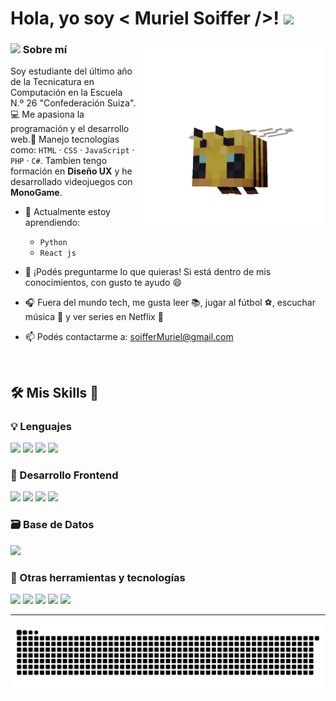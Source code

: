 # Hola, yo soy < Muriel Soiffer />! <img src="https://raw.githubusercontent.com/MartinHeinz/MartinHeinz/master/wave.gif" width="30px">

<img align="right" width=300px alt="Abeja volando" src="https://raw.githubusercontent.com/MurielSoiffer/MurielSoiffer/master/assets/abeja.gif"/>

### <img src="https://media.giphy.com/media/ObNTw8Uzwy6KQ/giphy.gif" width="30px"> Sobre mí

Soy estudiante del último año de la Tecnicatura en Computación en la Escuela N.º 26 "Confederación Suiza".  💻 Me apasiona la programación y el desarrollo web.🧠 Manejo tecnologías como: `HTML` · `CSS` · `JavaScript` · `PHP` · `C#`. Tambien tengo formación en **Diseño UX** y he desarrollado videojuegos con **MonoGame**.  

- 🌱 Actualmente estoy aprendiendo:
  - `Python`
  - `React js`

- 💬 ¡Podés preguntarme lo que quieras! Si está dentro de mis conocimientos, con gusto te ayudo 😄  
- 🎧 Fuera del mundo tech, me gusta leer 📚, jugar al fútbol ⚽, escuchar música 🎵 y ver series en Netflix 🍿  
- 📫 Podés contactarme a: [soifferMuriel@gmail.com](mailto:soifferMuriel@gmail.com)

<br>

## 🛠️ Mis Skills 🧠

### 💡 Lenguajes
<span> 
  <img src="https://img.shields.io/badge/JavaScript-F7DF1E?style=for-the-badge&logo=javascript&logoColor=black">
  <img src="https://img.shields.io/badge/PHP-777BB4?style=for-the-badge&logo=php&logoColor=white">
  <img src="https://img.shields.io/badge/C%23-239120?style=for-the-badge&logo=c-sharp&logoColor=white"/>
  <img src="https://img.shields.io/badge/Python-3776AB?style=for-the-badge&logo=python&logoColor=white"/>
</span>

### 🎨 Desarrollo Frontend
<span>
  <img src="https://img.shields.io/badge/HTML5-E34F26?style=for-the-badge&logo=html5&logoColor=white">
  <img src="https://img.shields.io/badge/CSS3-1572B6?style=for-the-badge&logo=css3&logoColor=white">
  <img src="https://img.shields.io/badge/Bootstrap-563D7C?style=for-the-badge&logo=bootstrap&logoColor=white">
  <img src="https://img.shields.io/badge/React-20232A?style=for-the-badge&logo=react&logoColor=61DAFB"/>
</span>

### 🗃️ Base de Datos
<span>
  <img src="https://img.shields.io/badge/MySQL-00000F?style=for-the-badge&logo=mysql&logoColor=white">
</span>

### 🧰 Otras herramientas y tecnologías
<span>
  <img src="https://img.shields.io/badge/Visual_Studio_Code-0078D4?style=for-the-badge&logo=visual%20studio%20code&logoColor=white">
  <img src="https://img.shields.io/badge/Git-F05032?style=for-the-badge&logo=git&logoColor=white">
  <img src="https://img.shields.io/badge/Xampp-F37623?style=for-the-badge&logo=xampp&logoColor=white">
  <img src="https://img.shields.io/badge/GitHub-100000?style=for-the-badge&logo=github&logoColor=white">
  <img src="https://img.shields.io/badge/MonoGame-000000?style=for-the-badge&logo=monogame&logoColor=white"/>
</span>

---

<p align="center">
	<img src="https://github.com/7oSkaaa/7oSkaaa/blob/output/github-contribution-grid-snake.svg?" alt="Snake Game"/>
</p>

<div align="center">
<!--**MurielSoiffer/MurielSoiffer** es un ✨ _repositorio especial_ ✨ porque su `README.md` (este archivo) aparece en tu perfil de GitHub.-->
</div>
